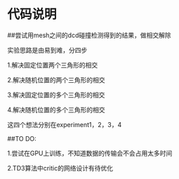 # 代码说明

##尝试用mesh之间的dcd碰撞检测得到的结果，做相交解除

实验思路是由易到难，分四步

1.解决固定位置两个三角形的相交

2.解决随机位置的两个三角形的相交

3.解决固定位置的多个三角形的相交

4.解决随机位置的多个三角形的相交

这四个想法分别在experiment1，2，3，4

##TO DO: 

1.尝试在GPU上训练，不知道数据的传输会不会占用太多时间

2.TD3算法中critic的网络设计有待优化